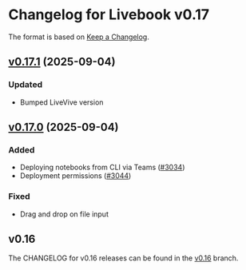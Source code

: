 # Changelog for Livebook v0.17

The format is based on [Keep a Changelog](https://keepachangelog.com/en/1.0.0/).

## [v0.17.1](https://github.com/livebook-dev/livebook/tree/v0.17.1) (2025-09-04)

### Updated

* Bumped LiveVive version

## [v0.17.0](https://github.com/livebook-dev/livebook/tree/v0.17.0) (2025-09-04)

### Added

* Deploying notebooks from CLI via Teams ([#3034](https://github.com/livebook-dev/livebook/pull/3034))
* Deployment permissions ([#3044](https://github.com/livebook-dev/livebook/pull/3044))

### Fixed

* Drag and drop on file input

## v0.16

The CHANGELOG for v0.16 releases can be found in the [v0.16](https://github.com/livebook-dev/livebook/tree/v0.16/CHANGELOG.md) branch.
